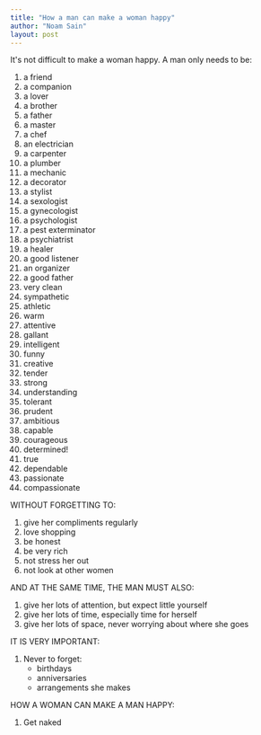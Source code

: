 ```yaml
---
title: "How a man can make a woman happy"
author: "Noam Sain"
layout: post
---
```


It's not difficult to make a woman happy. A man only needs to be:

1. a friend
2. a companion
3. a lover
4. a brother
5. a father
6. a master
7. a chef
8. an electrician
9. a carpenter
10. a plumber
11. a mechanic
12. a decorator
13. a stylist
14. a sexologist
15. a gynecologist
16. a psychologist
17. a pest exterminator
18. a psychiatrist
19. a healer
20. a good listener
21. an organizer
22. a good father
23. very clean
24. sympathetic
25. athletic
26. warm
27. attentive
28. gallant
29. intelligent
30. funny
31. creative
32. tender
33. strong
34. understanding
35. tolerant
36. prudent
37. ambitious
38. capable
39. courageous
40. determined!
41. true
42. dependable
43. passionate
44. compassionate

WITHOUT FORGETTING TO:

1. give her compliments regularly
2. love shopping
3. be honest
4. be very rich
5. not stress her out
6. not look at other women

AND AT THE SAME TIME, THE MAN MUST ALSO:

1. give her lots of attention, but expect little yourself
2. give her lots of time, especially time for herself
3. give her lots of space, never worrying about where she goes

IT IS VERY IMPORTANT:

1. Never to forget: 
    - birthdays
    - anniversaries
    - arrangements she makes

HOW A WOMAN CAN MAKE A MAN HAPPY:

1. Get naked